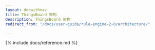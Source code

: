 ```yaml
---
layout: docwithnav
title: ThingsBoard 架构
description: ThingsBoard 架构
redirect_from: "/docs/user-guide/rule-engine-2-0/architecture/"

---
```


{% include docs/reference.md %}
